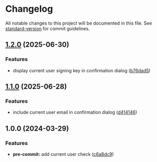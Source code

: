 # Changelog

All notable changes to this project will be documented in this file. See [standard-version](https://github.com/conventional-changelog/standard-version) for commit guidelines.

## [1.2.0](https://github.com/darkjinnee/mac-githooks/compare/v1.1.0...v1.2.0) (2025-06-30)


### Features

* display current user signing key in confirmation dialog ([b76dad5](https://github.com/darkjinnee/mac-githooks/commit/b76dad58bf21986a8e195951f49ea28678c879db))

## [1.1.0](https://github.com/darkjinnee/mac-githooks/compare/v1.0.0...v1.1.0) (2025-06-28)


### Features

* include current user email in confirmation dialog ([d414146](https://github.com/darkjinnee/mac-githooks/commit/d4141461799c05ce941de3742bc1ccecaf04be0f))

## 1.0.0 (2024-03-29)


### Features

* **pre-commit:** add current user check ([c6a8dc9](https://github.com/darkjinnee/mac-githooks/commit/c6a8dc98e28eb8b402c9911b22561243cfd4d463))
